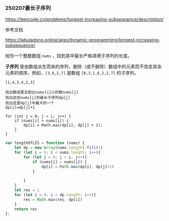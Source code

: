 ### 250207最长子序列

https://leetcode.cn/problems/longest-increasing-subsequence/description/

参考文档

https://labuladong.online/algo/dynamic-programming/longest-increasing-subsequence/

给你一个整数数组 `nums` ，找到其中最长严格递增子序列的长度。

**子序列** 是由数组派生而来的序列，删除（或不删除）数组中的元素而不改变其余元素的顺序。例如，`[3,6,2,7]` 是数组 `[0,3,1,6,2,2,7]` 的子序列。





```
[1,4,3,4,2,3]

找出数组里全部比nums[i]小的数nums[j]
找出这些nums[j]的最长子序列dp[j]
找出这里dp[j]中最大的一个
dp[i]=dp[j]+1

for (int j = 0; j < i; j++) {
    if (nums[i] > nums[j]) {
        dp[i] = Math.max(dp[i], dp[j] + 1);
    }
}
```



```js
var lengthOfLIS = function (nums) {
    let dp = new Array(nums.length).fill(1)
    for (let i = 0; i < nums.length; i++){
        for (let j = 0; j < i; j++){
            if (nums[i] > nums[j]) {
                dp[i] = Math.max(dp[i], dp[j]+1)
            }
            
        }
    }
    let res = 1
    for (let i = 0; i < dp.length; i++){
        res = Math.max(res, dp[i])
    }
    return res
};
```

